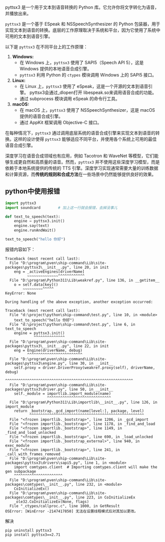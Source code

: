 
pyttsx3 是一个用于文本到语音转换的 Python 库。它允许你将文字转化为语音，并播放出来。

`pyttsx3` 是一个基于 ESpeak 和 NSSpeechSynthesizer 的 Python 包装器，用于实现文本到语音的转换。底层的工作原理取决于系统和平台，因为它使用了系统中可用的文本到语音引擎。

以下是 `pyttsx3` 在不同平台上的工作原理：

1. **Windows:**
    - 在 Windows 上，`pyttsx3` 使用了 SAPI5（Speech API 5），这是 Windows 提供的本地语音合成引擎。
    - `pyttsx3` 利用 Python 的 `ctypes` 模块调用 Windows 上的 SAPI5 接口。
2. **Linux:**
    - 在 Linux 上，`pyttsx3` 使用了 eSpeak，这是一个开源的文本到语音引擎。 pyttsx3会通过_dlopen打开 libespeak.so来调用语音合成的功能。
    - 通过 subprocess 模块调用 eSpeak 的命令行工具。
3. **macOS:**
    - 在 macOS 上，`pyttsx3` 使用了 NSSpeechSynthesizer，这是 macOS 提供的语音合成引擎。
    - 通过 AppKit 框架调用 Objective-C 接口。

在每种情况下，`pyttsx3` 通过调用底层系统的语音合成引擎来实现文本到语音的转换。这样的设计使得 `pyttsx3` 能够适应不同平台，并使用各个系统上可用的最佳语音合成引擎。


深度学习在语音合成领域也有应用，例如 Tacotron 和 WaveNet 等模型，它们能够生成更自然和高质量的语音。然而，`pyttsx3` 并不使用这些深度学习模型，而是依赖于本地系统提供的传统的 TTS 引擎。深度学习实现通常需要大量的训练数据和计算资源，而**传统的规则和合成方法**在一些场景中仍然能够提供良好的效果。




## python中使用报错
```python
import pyttsx3
import soundcard        # 加上这一行就会报错，去掉没事儿

def text_to_speech(text):
    engine = pyttsx3.init()
    engine.say(text)
    engine.runAndWait()

text_to_speech("hello 你好")
```

报错内容如下：
```
Traceback (most recent call last):
  File "D:\program\pven\ship-command\Lib\site-packages\pyttsx3\__init__.py", line 20, in init
    eng = _activeEngines[driverName]
          ~~~~~~~~~~~~~~^^^^^^^^^^^^
  File "D:\program\Python311\Lib\weakref.py", line 136, in __getitem__
    o = self.data[key]()
        ~~~~~~~~~^^^^^
KeyError: None

During handling of the above exception, another exception occurred:

Traceback (most recent call last):
  File "d:\project\python\ship-command\test.py", line 10, in <module>
    text_to_speech("hello 你好")
  File "d:\project\python\ship-command\test.py", line 6, in text_to_speech
    engine = pyttsx3.init()
             ^^^^^^^^^^^^^^
  File "D:\program\pven\ship-command\Lib\site-packages\pyttsx3\__init__.py", line 22, in init
    eng = Engine(driverName, debug)
          ^^^^^^^^^^^^^^^^^^^^^^^^^
  File "D:\program\pven\ship-command\Lib\site-packages\pyttsx3\engine.py", line 30, in __init__
    self.proxy = driver.DriverProxy(weakref.proxy(self), driverName, debug)
                 ^^^^^^^^^^^^^^^^^^^^^^^^^^^^^^^^^^^^^^^^^^^^^^^^^^^^^^^^^^
  File "D:\program\pven\ship-command\Lib\site-packages\pyttsx3\driver.py", line 50, in __init__
    self._module = importlib.import_module(name)
                   ^^^^^^^^^^^^^^^^^^^^^^^^^^^^^
  File "D:\program\Python311\Lib\importlib\__init__.py", line 126, in import_module
    return _bootstrap._gcd_import(name[level:], package, level)
           ^^^^^^^^^^^^^^^^^^^^^^^^^^^^^^^^^^^^^^^^^^^^^^^^^^^^
  File "<frozen importlib._bootstrap>", line 1206, in _gcd_import
  File "<frozen importlib._bootstrap>", line 1178, in _find_and_load
  File "<frozen importlib._bootstrap>", line 1149, in _find_and_load_unlocked
  File "<frozen importlib._bootstrap>", line 690, in _load_unlocked
  File "<frozen importlib._bootstrap_external>", line 940, in exec_module
  File "<frozen importlib._bootstrap>", line 241, in _call_with_frames_removed
  File "D:\program\pven\ship-command\Lib\site-packages\pyttsx3\drivers\sapi5.py", line 1, in <module>
    import comtypes.client  # Importing comtypes.client will make the gen subpackage
    ^^^^^^^^^^^^^^^^^^^^^^
  File "D:\program\pven\ship-command\Lib\site-packages\comtypes\__init__.py", line 232, in <module>
    CoInitializeEx()
  File "D:\program\pven\ship-command\Lib\site-packages\comtypes\__init__.py", line 223, in CoInitializeEx
    _ole32.CoInitializeEx(None, flags)
  File "_ctypes/callproc.c", line 1000, in GetResult
OSError: [WinError -2147417850] 无法在设置线程模式后对其加以更改。
```


解决
```
pip uninstall pyttsx3
pip install pyttsx3==2.71
```